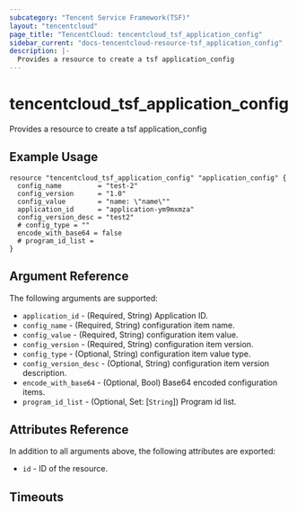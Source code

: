 ```yaml
---
subcategory: "Tencent Service Framework(TSF)"
layout: "tencentcloud"
page_title: "TencentCloud: tencentcloud_tsf_application_config"
sidebar_current: "docs-tencentcloud-resource-tsf_application_config"
description: |-
  Provides a resource to create a tsf application_config
---
```


# tencentcloud_tsf_application_config

Provides a resource to create a tsf application_config

## Example Usage

```hcl
resource "tencentcloud_tsf_application_config" "application_config" {
  config_name         = "test-2"
  config_version      = "1.0"
  config_value        = "name: \"name\""
  application_id      = "application-ym9mxmza"
  config_version_desc = "test2"
  # config_type = ""
  encode_with_base64 = false
  # program_id_list =
}
```

## Argument Reference

The following arguments are supported:

* `application_id` - (Required, String) Application ID.
* `config_name` - (Required, String) configuration item name.
* `config_value` - (Required, String) configuration item value.
* `config_version` - (Required, String) configuration item version.
* `config_type` - (Optional, String) configuration item value type.
* `config_version_desc` - (Optional, String) configuration item version description.
* `encode_with_base64` - (Optional, Bool) Base64 encoded configuration items.
* `program_id_list` - (Optional, Set: [`String`]) Program id list.

## Attributes Reference

In addition to all arguments above, the following attributes are exported:

* `id` - ID of the resource.



## Timeouts

<no value>



